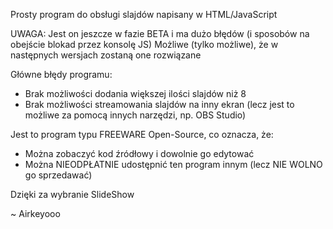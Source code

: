 Prosty program do obsługi slajdów napisany w HTML/JavaScript

UWAGA: Jest on jeszcze w fazie BETA i ma dużo błędów (i sposobów na obejście blokad przez konsolę JS)
Możliwe (tylko możliwe), że w następnych wersjach zostaną one rozwiązane

Główne błędy programu:
- Brak możliwości dodania większej ilości slajdów niż 8
- Brak możliwości streamowania slajdów na inny ekran (lecz jest to możliwe za pomocą innych narzędzi, np. OBS Studio)

Jest to program typu FREEWARE Open-Source, co oznacza, że:
- Można zobaczyć kod źródłowy i dowolnie go edytować
- Można NIEODPŁATNIE udostępnić ten program innym (lecz NIE WOLNO go sprzedawać)

Dzięki za wybranie SlideShow

~ Airkeyooo
